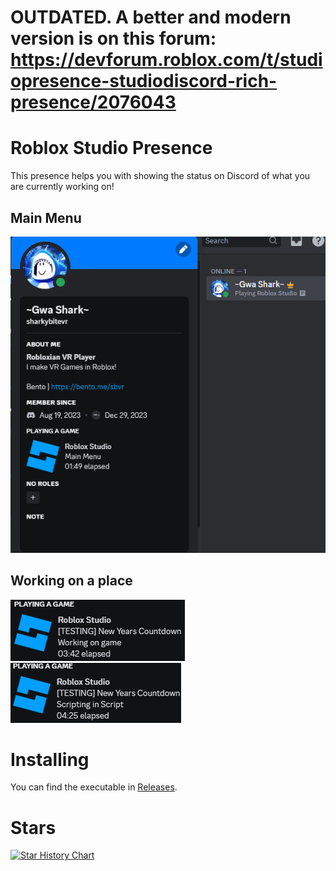 # OUTDATED. A better and modern version is on this forum: https://devforum.roblox.com/t/studiopresence-studiodiscord-rich-presence/2076043

# Roblox Studio Presence
This presence helps you with showing the status on Discord of what you are currently working on!

## Main Menu
![Main](https://github.com/gwashark/RStudioRichPresence/blob/main/mdimages/mainmenu.png?raw=true)

## Working on a place
![Working on a place](https://github.com/gwashark/RStudioRichPresence/blob/main/mdimages/workingongame.png?raw=true)
![Scripting in Place](https://github.com/gwashark/RStudioRichPresence/blob/main/mdimages/scriptingonscript.png?raw=true)

# Installing
You can find the executable in [Releases](https://github.com/gwashark/RStudioRichPresence/releases/).

# Stars 
[![Star History Chart](https://api.star-history.com/svg?repos=gwashark/RStudioRichPresence&type=Date)](https://star-history.com/#gwashark/RStudioRichPresence&Date)
